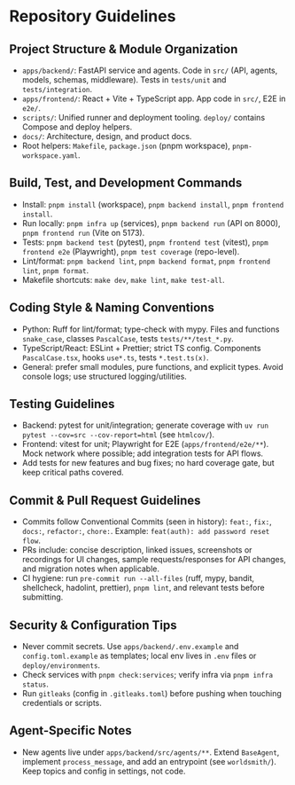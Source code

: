# Repository Guidelines

## Project Structure & Module Organization
- `apps/backend/`: FastAPI service and agents. Code in `src/` (API, agents, models, schemas, middleware). Tests in `tests/unit` and `tests/integration`.
- `apps/frontend/`: React + Vite + TypeScript app. App code in `src/`, E2E in `e2e/`.
- `scripts/`: Unified runner and deployment tooling. `deploy/` contains Compose and deploy helpers.
- `docs/`: Architecture, design, and product docs.
- Root helpers: `Makefile`, `package.json` (pnpm workspace), `pnpm-workspace.yaml`.

## Build, Test, and Development Commands
- Install: `pnpm install` (workspace), `pnpm backend install`, `pnpm frontend install`.
- Run locally: `pnpm infra up` (services), `pnpm backend run` (API on 8000), `pnpm frontend run` (Vite on 5173).
- Tests: `pnpm backend test` (pytest), `pnpm frontend test` (vitest), `pnpm frontend e2e` (Playwright), `pnpm test coverage` (repo-level).
- Lint/format: `pnpm backend lint`, `pnpm backend format`, `pnpm frontend lint`, `pnpm format`.
- Makefile shortcuts: `make dev`, `make lint`, `make test-all`.

## Coding Style & Naming Conventions
- Python: Ruff for lint/format; type-check with mypy. Files and functions `snake_case`, classes `PascalCase`, tests `tests/**/test_*.py`.
- TypeScript/React: ESLint + Prettier; strict TS config. Components `PascalCase.tsx`, hooks `use*.ts`, tests `*.test.ts(x)`.
- General: prefer small modules, pure functions, and explicit types. Avoid console logs; use structured logging/utilities.

## Testing Guidelines
- Backend: pytest for unit/integration; generate coverage with `uv run pytest --cov=src --cov-report=html` (see `htmlcov/`).
- Frontend: vitest for unit; Playwright for E2E (`apps/frontend/e2e/**`). Mock network where possible; add integration tests for API flows.
- Add tests for new features and bug fixes; no hard coverage gate, but keep critical paths covered.

## Commit & Pull Request Guidelines
- Commits follow Conventional Commits (seen in history): `feat:`, `fix:`, `docs:`, `refactor:`, `chore:`. Example: `feat(auth): add password reset flow`.
- PRs include: concise description, linked issues, screenshots or recordings for UI changes, sample requests/responses for API changes, and migration notes when applicable.
- CI hygiene: run `pre-commit run --all-files` (ruff, mypy, bandit, shellcheck, hadolint, prettier), `pnpm lint`, and relevant tests before submitting.

## Security & Configuration Tips
- Never commit secrets. Use `apps/backend/.env.example` and `config.toml.example` as templates; local env lives in `.env` files or `deploy/environments`.
- Check services with `pnpm check:services`; verify infra via `pnpm infra status`.
- Run `gitleaks` (config in `.gitleaks.toml`) before pushing when touching credentials or scripts.

## Agent-Specific Notes
- New agents live under `apps/backend/src/agents/**`. Extend `BaseAgent`, implement `process_message`, and add an entrypoint (see `worldsmith/`). Keep topics and config in settings, not code.

